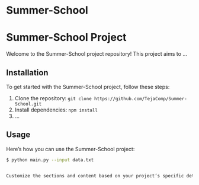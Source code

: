 # Summer-School
# Summer-School Project

Welcome to the Summer-School project repository! This project aims to ...

## Installation

To get started with the Summer-School project, follow these steps:

1. Clone the repository: `git clone https://github.com/TejaComp/Summer-School.git`
2. Install dependencies: `npm install`
3. ...

## Usage

Here’s how you can use the Summer-School project:

```bash
$ python main.py --input data.txt


Customize the sections and content based on your project’s specific details and needs.


